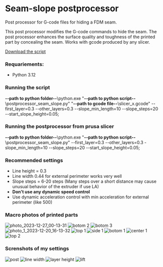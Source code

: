 # Seam-slope postprocessor
Post processor for G-code files for hiding a FDM seam.

This post processor modifies the G-code commands to hide the seam. The post processor enhances the surface quality and toughness of the printed part by concealing the seam.
Works with gcode produced by any slicer.

[Download the script](postprocessor_seam_slope.py)

### Requariements:
- Python 3.12

### Running the script
**--path to python folder--**\python.exe "**--path to python script--**\postprocessor_seam_slope.py" "**--path to gcode file--**\slicer_x.gcode" --first_layer=0.3 --other_layers=0.3 --slope_min_length=10 --slope_steps=20 --start_slope_height=0.05;

### Running the postprocessor from prusa slicer
**--path to python folder--**\python.exe "**--path to python script--**\postprocessor_seam_slope.py" --first_layer=0.3 --other_layers=0.3 -slope_min_length=10 --slope_steps=20 --start_slope_height=0.05;

### Recommended settings
- Line height = 0.3
- Line width 0.44 for external perimeter works very well
- Slope steps = 6-20 steps (Many steps over a short distance may cause unusual behavior of the extruder if use LA)
- **Don't use any dynamic speed control**
- Use dynamic acceleration control with min acceleration for external perimeter (like 500)

### Macro photos of printed parts
![photo_2023-12-27_00-13-31](https://github.com/vgdh/seam-slope-postprocessor/assets/15322782/3e670575-2c52-479a-ad1e-e1534dae0c72)
![botom 2](https://github.com/vgdh/seam-hiding-whitepaper/assets/15322782/a429c68b-1711-44fb-9c97-4f046763b9d3)
![botom 3](https://github.com/vgdh/seam-hiding-whitepaper/assets/15322782/f1ebe624-44af-4e7e-a7a7-aa55142d8ca1)
![photo_1_2023-12-20_16-13-32](https://github.com/vgdh/seam-hiding-whitepaper/assets/15322782/e4982fe6-1fb4-4d81-90e3-9ea5f6d95e3b)
![top 1](https://github.com/vgdh/seam-hiding-whitepaper/assets/15322782/fbca6b12-d2ec-416c-ae08-4e37baf869fd)
![side 1](https://github.com/vgdh/seam-hiding-whitepaper/assets/15322782/dd3a2900-39af-4baa-b638-91ef0328c86e)
![botom 1](https://github.com/vgdh/seam-hiding-whitepaper/assets/15322782/a96b0b4b-1658-4c4a-a8d8-b70bbde8845e)
![center 1](https://github.com/vgdh/seam-hiding-whitepaper/assets/15322782/2989402c-cd03-430e-9bf3-4ee902ee383f)
![top 2](https://github.com/vgdh/seam-hiding-whitepaper/assets/15322782/bdfca30b-73c2-4045-b297-a6454080ec01)


### Screnshots of my settings
![post](https://github.com/vgdh/seam-slope-postprocessor/assets/15322782/0754c5f9-e129-43e3-ba6c-4a50a13d1c70)
![line width](https://github.com/vgdh/seam-slope-postprocessor/assets/15322782/815964ec-44c0-4854-8aab-6751fbfa1167)
![layer height](https://github.com/vgdh/seam-slope-postprocessor/assets/15322782/832873c5-f7b7-4826-a2d8-89219c82a22b)
![lift](https://github.com/vgdh/seam-slope-postprocessor/assets/15322782/610a1689-aad4-4379-9818-b9a61942c0a3)
